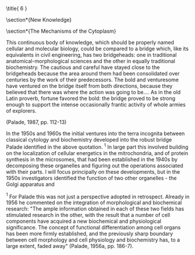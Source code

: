 \title{
6
}

\section*{New Knowledge}

\section*{The Mechanisms of the Cytoplasm}

This continuous body of knowledge, which should be properly named cellular and molecular biology, could be compared to a bridge which, like its equivalents in civil engineering, has two bridgeheads: one in traditional anatomical-morphological sciences and the other in equally traditional biochemistry. The cautious and careful have stayed close to the bridgeheads because the area around them had been consolidated over centuries by the work of their predecessors. The bold and venturesome have ventured on the bridge itself from both directions, because they believed that there was where the action was going to be.... As in the old Latin proverb, fortune favored the bold: the bridge proved to be strong enough to support the intense occasionally frantic activity of whole armies of explorers.

(Palade, 1987, pp. 112-13)

In the 1950s and 1960s the initial ventures into the terra incognita between classical cytology and biochemistry developed into the robust bridge Palade identified in the above quotation. ${ }^{1}$ In large part this involved building on the localization of cellular energetics in the mitrochondria, and of protein synthesis in the microsomes, that had been established in the 1940s by decomposing these organelles and figuring out the operations associated with their parts. I will focus principally on these developments, but in the 1950s investigators identified the function of two other organelles - the Golgi apparatus and

${ }^{1}$ For Palade this was not just a perspective adopted in retrospect. Already in 1956 he commented on the integration of morphological and biochemical research: "The ample information obtained in each of these two fields has stimulated research in the other, with the result that a number of cell components have acquired a new biochemical and physiological significance. The concept of functional differentiation among cell organs has been more firmly established, and the previously sharp boundary between cell morphology and cell physiology and biochemistry has, to a large extent, faded away" (Palade, 1956a, pp. 186-7).